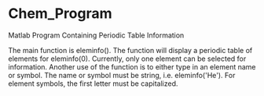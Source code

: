 # Chem_Program
Matlab Program Containing Periodic Table Information

The main function is eleminfo(). The function will display a periodic table of elements for eleminfo(0). Currently, only one
element can be selected for information. Another use of the function is to either type in an element name or symbol. The name or
symbol must be string, i.e. eleminfo('He'). For element symbols, the first letter must be capitalized.
